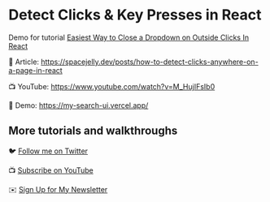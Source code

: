 # Detect Clicks & Key Presses in React

Demo for tutorial [Easiest Way to Close a Dropdown on Outside Clicks In React](https://www.youtube.com/watch?v=M_HujIFsIb0)

📝 Article: https://spacejelly.dev/posts/how-to-detect-clicks-anywhere-on-a-page-in-react

📺 YouTube: https://www.youtube.com/watch?v=M_HujIFsIb0

🚀 Demo: https://my-search-ui.vercel.app/

## More tutorials and walkthroughs

🐦 [Follow me on Twitter](https://twitter.com/colbyfayock)

📺 [Subscribe on YouTube](https://www.youtube.com/colbyfayock)

✉️ [Sign Up for My Newsletter](https://colbyfayock.com/newsletter)

